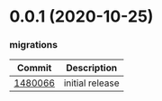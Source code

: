 <a name="0.0.1"></a>
# 0.0.1 (2020-10-25)
### migrations
| Commit | Description |
| -- | -- |
| [1480066](https://github.com/petli-full/awk-vscode/commit/1480066d4a937a15b63e82971b2611364363a684) | initial release |

